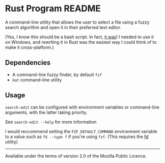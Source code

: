 # Rust Program README

A command-line utility that allows the user to select a file using a fuzzy search algorithm and open it in their preferred text editor.

(Yes, I know this should be a bash script. In fact, [it was](https://gist.github.com/Sciencentistguy/0bc58405b9f37dcbc544a5f879d3ff91)! I needed to use it on Windows, and rewriting it in Rust was the easiest way I could think of to make it cross-platform.)

## Dependencies

- A command-line fuzzy finder, by default `fzf`
- `bat` command-line utility

## Usage

`search-edit` can be configured with environment variables or command-line arguments, with the latter taking priority.

See `search-edit --help` for more information

I would reccommend setting the `FZF_DEFAULT_COMMAND` environment variable to a value such as `fd --type f` if you're using `fzf`. (This requires the [fd](https://github.com/sharkdp/fd) utility)

---

Available under the terms of version 2.0 of the Mozilla Public Licence.
